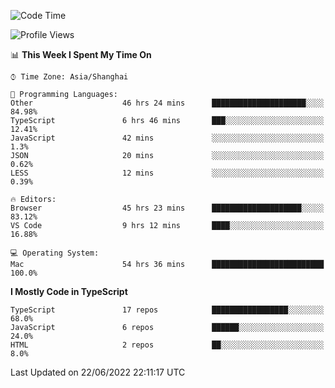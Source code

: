 <!--START_SECTION:waka-->
![Code Time](http://img.shields.io/badge/Code%20Time-2%2C045%20hrs%2027%20mins-blue)

![Profile Views](http://img.shields.io/badge/Profile%20Views-1-blue)

📊 **This Week I Spent My Time On** 

```text
⌚︎ Time Zone: Asia/Shanghai

💬 Programming Languages: 
Other                    46 hrs 24 mins      █████████████████████░░░░   84.98% 
TypeScript               6 hrs 46 mins       ███░░░░░░░░░░░░░░░░░░░░░░   12.41% 
JavaScript               42 mins             ░░░░░░░░░░░░░░░░░░░░░░░░░   1.3% 
JSON                     20 mins             ░░░░░░░░░░░░░░░░░░░░░░░░░   0.62% 
LESS                     12 mins             ░░░░░░░░░░░░░░░░░░░░░░░░░   0.39%

🔥 Editors: 
Browser                  45 hrs 23 mins      ████████████████████░░░░░   83.12% 
VS Code                  9 hrs 12 mins       ████░░░░░░░░░░░░░░░░░░░░░   16.88%

💻 Operating System: 
Mac                      54 hrs 36 mins      █████████████████████████   100.0%

```

**I Mostly Code in TypeScript** 

```text
TypeScript               17 repos            █████████████████░░░░░░░░   68.0% 
JavaScript               6 repos             ██████░░░░░░░░░░░░░░░░░░░   24.0% 
HTML                     2 repos             ██░░░░░░░░░░░░░░░░░░░░░░░   8.0%

```



 Last Updated on 22/06/2022 22:11:17 UTC
<!--END_SECTION:waka-->
